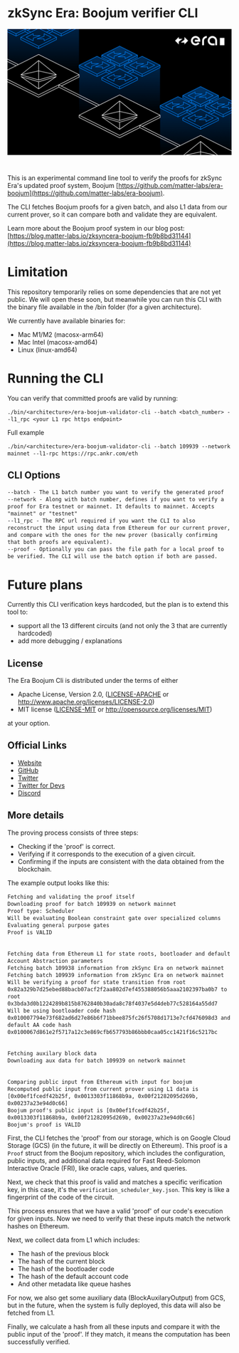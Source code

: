 # zkSync Era: Boojum verifier CLI

[![Logo](eraLogo.png)](https://zksync.io/)
# 
This is an experimental command line tool to verify the proofs for zkSync Era's updated proof system, Boojum [https://github.com/matter-labs/era-boojum](https://github.com/matter-labs/era-boojum).

The CLI fetches Boojum proofs for a given batch, and also L1 data from our current prover, so it can compare both and validate they are equivalent.

Learn more about the Boojum proof system in our blog post: [https://blog.matter-labs.io/zksyncera-boojum-fb9b8bd31144](https://blog.matter-labs.io/zksyncera-boojum-fb9b8bd31144)

# Limitation

This repository temporarily relies on some dependencies that are not yet public. We will open these soon, but meanwhile you can run this CLI with the binary file available in the /bin folder (for a given architecture).

We currently have available binaries for:
- Mac M1/M2 (macosx-arm64)
- Mac Intel (macosx-amd64)
- Linux (linux-amd64)

# Running the CLI

You can verify that committed proofs are valid by running:

```shell
./bin/<architecture>/era-boojum-validator-cli --batch <batch_number> --l1_rpc <your L1 rpc https endpoint>
```

Full example

```shell
./bin/<architecture>/era-boojum-validator-cli --batch 109939 --network mainnet --l1-rpc https://rpc.ankr.com/eth
```

## CLI Options

```shell
--batch - The L1 batch number you want to verify the generated proof
--network - Along with batch number, defines if you want to verify a proof for Era testnet or mainnet. It defaults to mainnet. Accepts "mainnet" or "testnet"
--l1_rpc - The RPC url required if you want the CLI to also reconstruct the input using data from Ethereum for our current prover, and compare with the ones for the new prover (basically confirming that both proofs are equivalent).
--proof - Optionally you can pass the file path for a local proof to be verified. The CLI will use the batch option if both are passed.
```
# Future plans

Currently this CLI verification keys hardcoded, but the plan is to extend this tool to:
* support all the 13 different circuits (and not only the 3 that are currently hardcoded)
* add more debugging / explanations

## License

The Era Boojum Cli is distributed under the terms of either

- Apache License, Version 2.0, ([LICENSE-APACHE](LICENSE-APACHE) or <http://www.apache.org/licenses/LICENSE-2.0>)
- MIT license ([LICENSE-MIT](LICENSE-MIT) or <http://opensource.org/licenses/MIT>)

at your option.

## Official Links

- [Website](https://zksync.io/)
- [GitHub](https://github.com/matter-labs)
- [Twitter](https://twitter.com/zksync)
- [Twitter for Devs](https://twitter.com/zkSyncDevs)
- [Discord](https://join.zksync.dev)



## More details
The proving process consists of three steps:

* Checking if the 'proof' is correct.
* Verifying if it corresponds to the execution of a given circuit.
* Confirming if the inputs are consistent with the data obtained from the blockchain.


The example output looks like this:

```
Fetching and validating the proof itself
Downloading proof for batch 109939 on network mainnet
Proof type: Scheduler
Will be evaluating Boolean constraint gate over specialized columns
Evaluating general purpose gates
Proof is VALID


Fetching data from Ethereum L1 for state roots, bootloader and default Account Abstraction parameters
Fetching batch 109938 information from zkSync Era on network mainnet
Fetching batch 109939 information from zkSync Era on network mainnet
Will be verifying a proof for state transition from root 0x82a329b7d25ebed88bacb07acf2f2aa802d7ef455388056b5aaa2102397ba0b7 to root 0x3bda3d0b1224289b815b8762840b30ada8c78f4037e5d4deb77c528164a55dd7
Will be using bootloader code hash 0x010007794e73f682ad6d27e86b6f71bbee875fc26f5708d1713e7cfd476098d3 and default AA code hash 0x0100067d861e2f5717a12c3e869cfb657793b86bbb0caa05cc1421f16c5217bc


Fetching auxilary block data
Downloading aux data for batch 109939 on network mainnet


Comparing public input from Ethereum with input for boojum
Recomputed public input from current prover using L1 data is [0x00ef1fcedf42b25f, 0x0013303f11868b9a, 0x00f21282095d269b, 0x00237a23e94d0c66]
Boojum proof's public input is [0x00ef1fcedf42b25f, 0x0013303f11868b9a, 0x00f21282095d269b, 0x00237a23e94d0c66]
Boojum's proof is VALID
```


First, the CLI fetches the 'proof' from our storage, which is on Google Cloud Storage (GCS) (in the future, it will be directly on Ethereum). This proof is a `Proof` struct from the Boojum repository, which includes the configuration, public inputs, and additional data required for Fast Reed-Solomon Interactive Oracle (FRI), like oracle caps, values, and queries.



Next, we check that this proof is valid and matches a specific verification key, in this case, it's the `verification_scheduler_key.json`. This key is like a fingerprint of the code of the circuit.


This process ensures that we have a valid 'proof' of our code's execution for given inputs. Now we need to verify that these inputs match the network hashes on Ethereum.


Next, we collect data from L1 which includes:

* The hash of the previous block
* The hash of the current block
* The hash of the bootloader code
* The hash of the default account code
* And other metadata like queue hashes

For now, we also get some auxiliary data (BlockAuxilaryOutput) from GCS, but in the future, when the system is fully deployed, this data will also be fetched from L1.

Finally, we calculate a hash from all these inputs and compare it with the public input of the 'proof'. If they match, it means the computation has been successfully verified.